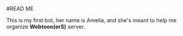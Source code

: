 #READ ME

This is my first bot, her name is Amelia, and she's meant to help me organize **Webtoon(erS)** server.